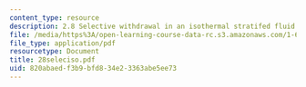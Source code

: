 ```yaml
---
content_type: resource
description: 2.8 Selective withdrawal in an isothermal stratifed fluid
file: /media/https%3A/open-learning-course-data-rc.s3.amazonaws.com/1-63-advanced-fluid-dynamics-of-the-environment-fall-2002/820abaedf3b9bfd834e23363abe5ee73_28seleciso.pdf
file_type: application/pdf
resourcetype: Document
title: 28seleciso.pdf
uid: 820abaed-f3b9-bfd8-34e2-3363abe5ee73
---
```

